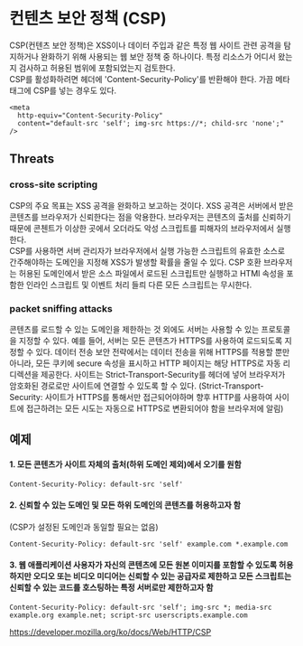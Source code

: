 # 컨텐츠 보안 정책 (CSP)
CSP(컨텐츠 보안 정책)은 XSS이나 데이터 주입과 같은 특정 웹 사이트 관련 공격을 탐지하거나 완화하기 위해 사용되는 웹 보안 정책 중 하나이다. 특정 리소스가 어디서 왔는지 검사하고 허용된 범위에 포함되었는지 검토한다. </br>
CSP를 활성화하려면 헤더에 'Content-Security-Policy'를 반환해야 한다. 가끔 메타 태그에 CSP를 넣는 경우도 있다.
```
<meta
  http-equiv="Content-Security-Policy"
  content="default-src 'self'; img-src https://*; child-src 'none';" />
```

## Threats
### cross-site scripting
CSP의 주요 목표는 XSS 공격을 완화하고 보고하는 것이다. XSS 공격은 서버에서 받은 콘텐츠를 브라우저가 신뢰한다는 점을 악용한다. 브라우저는 콘텐츠의 출처를 신뢰하기 때문에 콘첸트가 이상한 곳에서 오더라도 악성 스크립트를 피해자의 브라우저에서 실행한다.</br>
CSP를 사용하면 서버 관리자가 브라우저에서 실행 가능한 스크립트의 유효한 소스로 간주해야하는 도메인을 지정해 XSS가 발생할 확률을 줄일 수 있다. CSP 호환 브라우저는 허용된 도메인에서 받은 소스 파일에서 로드된 스크립트만 실행하고 HTMl 속성을 포함한 인라인 스크립트 및 이벤트 처리 들릐 다른 모든 스크립트는 무시한다. 
### packet sniffing attacks
콘텐츠를 로드할 수 있는 도메인을 제한하는 것 외에도 서버는 사용할 수 있는 프로토콜을 지정할 수 있다. 예를 들어, 서버는 모든 콘텐츠가 HTTPS를 사용하여 로드되도록 지정할 수 있다. 데이터 전송 보안 전략에서는 데이터 전송을 위해 HTTPS를 적용할 뿐만 아니라, 모든 쿠키에 secure 속성을 표시하고 HTTP 페이지는 해당 HTTPS로 자동 리디렉션을 제공한다. 사이트는 Strict-Transport-Security를 헤더에 넣어 브라우저가 암호화된 경로로만 사이트에 연결할 수 있도록 할 수 있다.
(Strict-Transport-Security: 사이트가 HTTPS를 통해서만 접근되어야하며 향후 HTTP를 사용하여 사이트에 접근하려는 모든 시도는 자동으로 HTTPS로 변환되어야 함을 브라우저에 알림)

## 예제
#### 1. 모든 콘텐츠가 사이트 자체의 출처(하위 도메인 제외)에서 오기를 원함
```
Content-Security-Policy: default-src 'self'
```
#### 2. 신뢰할 수 있는 도메인 및 모든 하위 도메인의 콘텐츠를 허용하고자 함
(CSP가 설정된 도메인과 동일할 필요는 없음)
```
Content-Security-Policy: default-src 'self' example.com *.example.com
```
#### 3. 웹 애플리케이션 사용자가 자신의 콘텐츠에 모든 원본 이미지를 포함할 수 있도록 허용하지만 오디오 또는 비디오 미디어는 신뢰할 수 있는 공급자로 제한하고 모든 스크립트는 신뢰할 수 있는 코드를 호스팅하는 특정 서버로만 제한하고자 함
```
Content-Security-Policy: default-src 'self'; img-src *; media-src example.org example.net; script-src userscripts.example.com
```








https://developer.mozilla.org/ko/docs/Web/HTTP/CSP